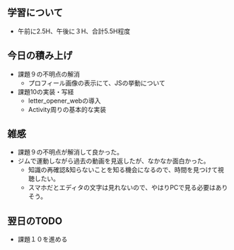 ## 学習について
- 午前に2.5H、午後に３H、合計5.5H程度

## 今日の積み上げ 
- 課題９の不明点の解消
  - プロフィール画像の表示にて、JSの挙動について
- 課題10の実装・写経
  - letter_opener_webの導入
  - Activity周りの基本的な実装

## 雑感
- 課題９の不明点が解消して良かった。
- ジムで運動しながら過去の動画を見返したが、なかなか面白かった。
  - 知識の再確認&知らないことを知る機会になるので、時間を見つけて視聴したい。
  - スマホだとエディタの文字は見れないので、やはりPCで見る必要はありそう。
 
## 翌日のTODO
- 課題１０を進める
